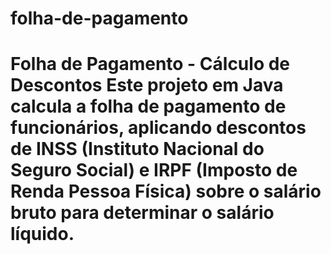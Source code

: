 # folha-de-pagamento
# Folha de Pagamento - Cálculo de Descontos  Este projeto em Java calcula a folha de pagamento de funcionários, aplicando descontos de INSS (Instituto Nacional do Seguro Social) e IRPF (Imposto de Renda Pessoa Física) sobre o salário bruto para determinar o salário líquido.
